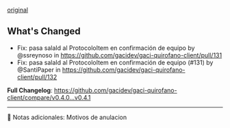 [original](https://github.com/gacidev/gaci-quirofano-client/releases/tag/v0.4.1)

## What's Changed
* Fix: pasa salaId al ProtocoloItem en confirmación de equipo by @ssreynoso in https://github.com/gacidev/gaci-quirofano-client/pull/131
* Fix: pasa salaId al ProtocoloItem en confirmación de equipo (#131) by @SantiPaper in https://github.com/gacidev/gaci-quirofano-client/pull/132


**Full Changelog**: https://github.com/gacidev/gaci-quirofano-client/compare/v0.4.0...v0.4.1

---

📝 Notas adicionales:
Motivos de anulacion